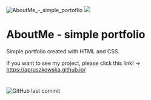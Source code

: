 ![AboutMe_-_simple_portoflio](https://user-images.githubusercontent.com/105714582/183412653-81cff85c-e03a-4496-ab6d-b9379b202798.png)
![](assets/AboutMe_-_simple_portoflio.png)


# AboutMe - simple portfolio
Simple portfolio created with HTML and CSS. 

If you want to see my project, please click this link! -> https://apruszkowska.github.io/

#

![GitHub last commit](https://img.shields.io/github/last-commit/apruszkowska/apruszkowska.github.io?color=pink&style=for-the-badge)
